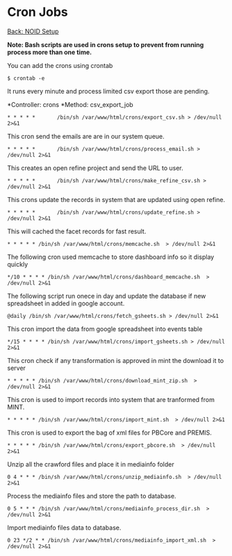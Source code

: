 Cron Jobs
===
[Back: NOID Setup](noid-configure.md)

**Note: Bash scripts are used in crons setup to prevent from running process more than one time.**

You can add the crons using crontab

	$ crontab -e


It runs every minute and process limited csv export those are pending.

*Controller: crons 
*Method:     csv_export_job

	* * * * *       /bin/sh /var/www/html/crons/export_csv.sh > /dev/null 2>&1

This cron send the emails are are in our system queue.

	* * * * *       /bin/sh /var/www/html/crons/process_email.sh > /dev/null 2>&1

This creates an open refine project and send the URL to user.

	* * * * *       /bin/sh /var/www/html/crons/make_refine_csv.sh > /dev/null 2>&1

This crons update the records in system that are updated using open refine.

	* * * * *       /bin/sh /var/www/html/crons/update_refine.sh > /dev/null 2>&1

This will cached the facet records for fast result.
 
	* * * * * /bin/sh /var/www/html/crons/memcache.sh  > /dev/null 2>&1

The following cron used memcache to store dashboard info so it display quickly

	*/10 * * * * /bin/sh /var/www/html/crons/dashboard_memcache.sh  > /dev/null 2>&1

The following script run onece in day and update the database if new spreadsheet in added in google account.
	
	@daily /bin/sh /var/www/html/crons/fetch_gsheets.sh > /dev/null 2>&1

This cron import the data from google spreadsheet into events table

	*/15 * * * * /bin/sh /var/www/html/crons/import_gsheets.sh > /dev/null 2>&1

This cron check if any transformation is approved in mint the download it to server

	* * * * * /bin/sh /var/www/html/crons/download_mint_zip.sh  > /dev/null 2>&1

This cron is used to import records into system that are tranformed from MINT.

	* * * * * /bin/sh /var/www/html/crons/import_mint.sh  > /dev/null 2>&1

This cron is used to export the bag of xml files for PBCore and PREMIS.

	* * * * * /bin/sh /var/www/html/crons/export_pbcore.sh  > /dev/null 2>&1


Unzip all the crawford files and place it in mediainfo folder

	0 4 * * * /bin/sh /var/www/html/crons/unzip_mediainfo.sh  > /dev/null 2>&1

Process the mediainfo files and store the path to database.
	
	0 5 * * * /bin/sh /var/www/html/crons/mediainfo_process_dir.sh  > /dev/null 2>&1

Import mediainfo files data to database.

	0 23 */2 * * /bin/sh /var/www/html/crons/mediainfo_import_xml.sh  > /dev/null 2>&1
